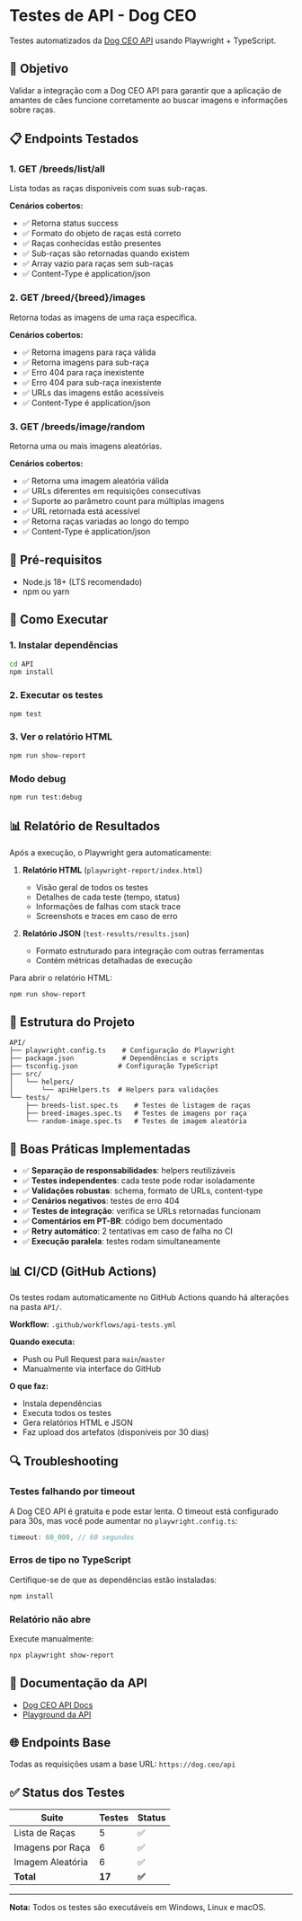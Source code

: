 # Testes de API - Dog CEO

Testes automatizados da [Dog CEO API](https://dog.ceo/dog-api/) usando Playwright + TypeScript.

## 🎯 Objetivo

Validar a integração com a Dog CEO API para garantir que a aplicação de amantes de cães funcione corretamente ao buscar imagens e informações sobre raças.

## 📋 Endpoints Testados

### 1. GET /breeds/list/all
Lista todas as raças disponíveis com suas sub-raças.

**Cenários cobertos:**
- ✅ Retorna status success
- ✅ Formato do objeto de raças está correto
- ✅ Raças conhecidas estão presentes
- ✅ Sub-raças são retornadas quando existem
- ✅ Array vazio para raças sem sub-raças
- ✅ Content-Type é application/json

### 2. GET /breed/{breed}/images
Retorna todas as imagens de uma raça específica.

**Cenários cobertos:**
- ✅ Retorna imagens para raça válida
- ✅ Retorna imagens para sub-raça
- ✅ Erro 404 para raça inexistente
- ✅ Erro 404 para sub-raça inexistente
- ✅ URLs das imagens estão acessíveis
- ✅ Content-Type é application/json

### 3. GET /breeds/image/random
Retorna uma ou mais imagens aleatórias.

**Cenários cobertos:**
- ✅ Retorna uma imagem aleatória válida
- ✅ URLs diferentes em requisições consecutivas
- ✅ Suporte ao parâmetro count para múltiplas imagens
- ✅ URL retornada está acessível
- ✅ Retorna raças variadas ao longo do tempo
- ✅ Content-Type é application/json

## 🔧 Pré-requisitos

- Node.js 18+ (LTS recomendado)
- npm ou yarn

## 🚀 Como Executar

### 1. Instalar dependências
```bash
cd API
npm install
```

### 2. Executar os testes
```bash
npm test
```

### 3. Ver o relatório HTML
```bash
npm run show-report
```

### Modo debug
```bash
npm run test:debug
```

## 📊 Relatório de Resultados

Após a execução, o Playwright gera automaticamente:

1. **Relatório HTML** (`playwright-report/index.html`)
   - Visão geral de todos os testes
   - Detalhes de cada teste (tempo, status)
   - Informações de falhas com stack trace
   - Screenshots e traces em caso de erro

2. **Relatório JSON** (`test-results/results.json`)
   - Formato estruturado para integração com outras ferramentas
   - Contém métricas detalhadas de execução

Para abrir o relatório HTML:
```bash
npm run show-report
```

## 📁 Estrutura do Projeto

```
API/
├── playwright.config.ts    # Configuração do Playwright
├── package.json            # Dependências e scripts
├── tsconfig.json          # Configuração TypeScript
├── src/
│   └── helpers/
│       └── apiHelpers.ts  # Helpers para validações
└── tests/
    ├── breeds-list.spec.ts    # Testes de listagem de raças
    ├── breed-images.spec.ts   # Testes de imagens por raça
    └── random-image.spec.ts   # Testes de imagem aleatória
```

## 🧪 Boas Práticas Implementadas

- ✅ **Separação de responsabilidades**: helpers reutilizáveis
- ✅ **Testes independentes**: cada teste pode rodar isoladamente
- ✅ **Validações robustas**: schema, formato de URLs, content-type
- ✅ **Cenários negativos**: testes de erro 404
- ✅ **Testes de integração**: verifica se URLs retornadas funcionam
- ✅ **Comentários em PT-BR**: código bem documentado
- ✅ **Retry automático**: 2 tentativas em caso de falha no CI
- ✅ **Execução paralela**: testes rodam simultaneamente

## 📊 CI/CD (GitHub Actions)

Os testes rodam automaticamente no GitHub Actions quando há alterações na pasta `API/`.

**Workflow:** `.github/workflows/api-tests.yml`

**Quando executa:**
- Push ou Pull Request para `main`/`master`
- Manualmente via interface do GitHub

**O que faz:**
- Instala dependências
- Executa todos os testes
- Gera relatórios HTML e JSON
- Faz upload dos artefatos (disponíveis por 30 dias)

## 🔍 Troubleshooting

### Testes falhando por timeout
A Dog CEO API é gratuita e pode estar lenta. O timeout está configurado para 30s, mas você pode aumentar no `playwright.config.ts`:
```typescript
timeout: 60_000, // 60 segundos
```

### Erros de tipo no TypeScript
Certifique-se de que as dependências estão instaladas:
```bash
npm install
```

### Relatório não abre
Execute manualmente:
```bash
npx playwright show-report
```

## 📖 Documentação da API

- [Dog CEO API Docs](https://dog.ceo/dog-api/documentation)
- [Playground da API](https://dog.ceo/api/breeds/list/all)

## 🌐 Endpoints Base

Todas as requisições usam a base URL: `https://dog.ceo/api`

## ✅ Status dos Testes

| Suite | Testes | Status |
|-------|--------|--------|
| Lista de Raças | 5 | ✅ |
| Imagens por Raça | 6 | ✅ |
| Imagem Aleatória | 6 | ✅ |
| **Total** | **17** | **✅** |

---

**Nota:** Todos os testes são executáveis em Windows, Linux e macOS.
